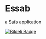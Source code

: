 # Essab

a [Sails](http://sailsjs.org) application


[![Bitdeli Badge](https://d2weczhvl823v0.cloudfront.net/sunnypatel/esaab/trend.png)](https://bitdeli.com/free "Bitdeli Badge")

